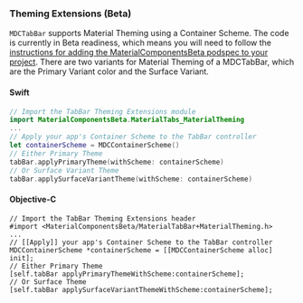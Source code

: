 ### Theming Extensions (Beta)

 `MDCTabBar` supports Material Theming using a Container Scheme. The code is currently
in Beta readiness, which means you will need to follow the [instructions for adding the
MaterialComponentsBeta podspec to your
project](https://github.com/material-components/material-components-ios/blob/73bdc03c2bd2abd032b0b69f05cd76928361aa37/contributing/beta_components.md#beta-program-for-components).
There are two variants for Material Theming of a MDCTabBar, which are the Primary Variant
color and the Surface Variant.

 <!--<div class="material-code-render" markdown="1">-->

 #### Swift

 ```swift
// Import the TabBar Theming Extensions module
import MaterialComponentsBeta.MaterialTabs_MaterialTheming
 ...
 // Apply your app's Container Scheme to the TabBar controller
let containerScheme = MDCContainerScheme()
 // Either Primary Theme
tabBar.applyPrimaryTheme(withScheme: containerScheme)
 // Or Surface Variant Theme
tabBar.applySurfaceVariantTheme(withScheme: containerScheme)
```

 #### Objective-C

 ```objc
// Import the TabBar Theming Extensions header
#import <MaterialComponentsBeta/MaterialTabBar+MaterialTheming.h>
 ...
 // [[Apply]] your app's Container Scheme to the TabBar controller
MDCContainerScheme *containerScheme = [[MDCContainerScheme alloc] init];
 // Either Primary Theme
[self.tabBar applyPrimaryThemeWithScheme:containerScheme];
 // Or Surface Theme
[self.tabBar applySurfaceVariantThemeWithScheme:containerScheme];
```

<!--</div>-->
